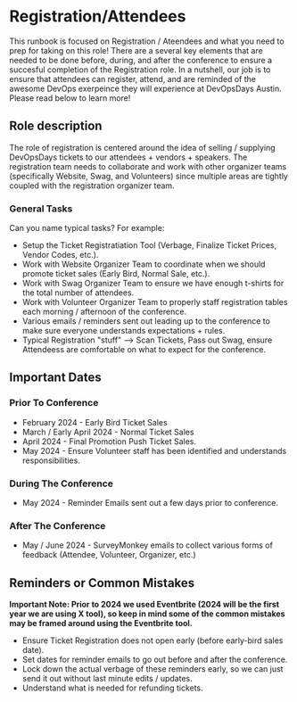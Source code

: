 # Registration/Attendees

This runbook is focused on Registration / Ateendees and what you need to prep for taking on this role! There are a several key elements that are needed to be done before, during, and after the conference to ensure a succesful completion of the Registration role. In a nutshell, our job is to ensure that attendees can register, attend, and are reminded of the awesome DevOps exerpeince they will experience at DevOpsDays Austin. Please read below to learn more!

## Role description

The role of registration is centered around the idea of selling / supplying DevOpsDays tickets to our attendees + vendors + speakers. The registration team needs to collaborate and work with other organizer teams (specifically Website, Swag, and Volunteers) since multiple areas are tightly coupled with the registration organizer team.

### General Tasks

Can you name typical tasks? For example:

* Setup the Ticket Registratiation Tool (Verbage, Finalize Ticket Prices, Vendor Codes, etc.).
* Work with Website Organizer Team to coordinate when we should promote ticket sales (Early Bird, Normal Sale, etc.).
* Work with Swag Organizer Team to ensure we have enough t-shirts for the total number of attendees.
* Work with Volunteer Organizer Team to properly staff registration tables each morning / afternoon of the conference.
* Various emails / reminders sent out leading up to the conference to make sure everyone understands expectations + rules.
* Typical Registration "stuff" --> Scan Tickets, Pass out Swag, ensure Attendeess are comfortable on what to expect for the conference.

## Important Dates

### Prior To Conference 

* February 2024 - Early Bird Ticket Sales
* March / Early April 2024 - Normal Ticket Sales
* April 2024 - Final Promotion Push Ticket Sales.
* May 2024 - Ensure Volunteer staff has been identified and understands responsibilities.

### During The Conference
* May 2024 - Reminder Emails sent out a few days prior to conference. 

### After The Conference
* May / June 2024 - SurveyMonkey emails to collect various forms of feedback (Attendee, Volunteer, Organizer, etc.) 

## Reminders or Common Mistakes

**Important Note: Prior to 2024 we used Eventbrite (2024 will be the first year we are using X tool), so keep in mind some of the common mistakes may be framed around using the Eventbrite tool.**

* Ensure Ticket Registration does not open early (before early-bird sales date).
* Set dates for reminder emails to go out before and after the conference.
* Lock down the actual verbage of these reminders early, so we can just send it out without last minute edits / updates.
* Understand what is needed for refunding tickets.
